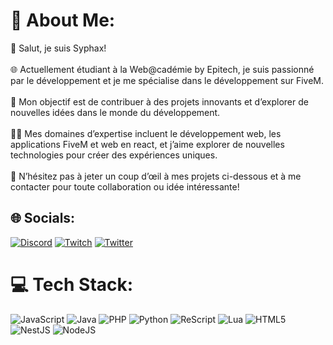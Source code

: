 # 💫 About Me:
👋 Salut, je suis Syphax!<br><br>🌐 Actuellement étudiant à la Web@cadémie by Epitech, je suis passionné par le développement et je me spécialise dans le développement sur FiveM.<br><br>🚀 Mon objectif est de contribuer à des projets innovants et d’explorer de nouvelles idées dans le monde du développement.<br><br>👨‍💻 Mes domaines d’expertise incluent le développement web, les applications FiveM et web en react, et j’aime explorer de nouvelles technologies pour créer des expériences uniques.<br><br>🔗 N’hésitez pas à jeter un coup d’œil à mes projets ci-dessous et à me contacter pour toute collaboration ou idée intéressante!


## 🌐 Socials:
[![Discord](https://img.shields.io/badge/Discord-%237289DA.svg?logo=discord&logoColor=white)](https://discord.gg/https://discord.gg/CPVdXJ6ara) [![Twitch](https://img.shields.io/badge/Twitch-%239146FF.svg?logo=Twitch&logoColor=white)](https://twitch.tv/https://www.twitch.tv/syfoux_) [![Twitter](https://img.shields.io/badge/Twitter-%231DA1F2.svg?logo=Twitter&logoColor=white)](https://twitter.com/https://twitter.com/SyFouX) 

# 💻 Tech Stack:
 ![JavaScript](https://img.shields.io/badge/javascript-%23323330.svg?style=for-the-badge&logo=javascript&logoColor=%23F7DF1E) ![Java](https://img.shields.io/badge/java-%23ED8B00.svg?style=for-the-badge&logo=openjdk&logoColor=white) ![PHP](https://img.shields.io/badge/php-%23777BB4.svg?style=for-the-badge&logo=php&logoColor=white) ![Python](https://img.shields.io/badge/python-3670A0?style=for-the-badge&logo=python&logoColor=ffdd54) ![ReScript](https://img.shields.io/badge/rescript-%2314162c?style=for-the-badge&logo=rescript&logoColor=e34c4c) ![Lua](https://img.shields.io/badge/lua-%232C2D72.svg?style=for-the-badge&logo=lua&logoColor=white) ![HTML5](https://img.shields.io/badge/html5-%23E34F26.svg?style=for-the-badge&logo=html5&logoColor=white) ![NestJS](https://img.shields.io/badge/nestjs-%23E0234E.svg?style=for-the-badge&logo=nestjs&logoColor=white) ![NodeJS](https://img.shields.io/badge/node.js-6DA55F?style=for-the-badge&logo=node.js&logoColor=white)


<!-- Proudly created with GPRM ( https://gprm.itsvg.in ) -->
